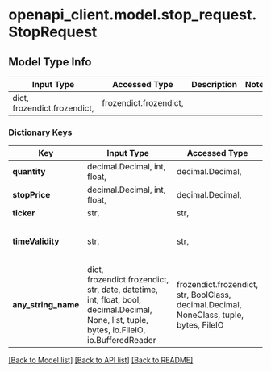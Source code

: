 # openapi_client.model.stop_request.StopRequest

## Model Type Info
Input Type | Accessed Type | Description | Notes
------------ | ------------- | ------------- | -------------
dict, frozendict.frozendict,  | frozendict.frozendict,  |  | 

### Dictionary Keys
Key | Input Type | Accessed Type | Description | Notes
------------ | ------------- | ------------- | ------------- | -------------
**quantity** | decimal.Decimal, int, float,  | decimal.Decimal,  |  | [optional] 
**stopPrice** | decimal.Decimal, int, float,  | decimal.Decimal,  |  | [optional] 
**ticker** | str,  | str,  |  | [optional] 
**timeValidity** | str,  | str,  | Expiration | [optional] must be one of ["DAY", "GOOD_TILL_CANCEL", ] 
**any_string_name** | dict, frozendict.frozendict, str, date, datetime, int, float, bool, decimal.Decimal, None, list, tuple, bytes, io.FileIO, io.BufferedReader | frozendict.frozendict, str, BoolClass, decimal.Decimal, NoneClass, tuple, bytes, FileIO | any string name can be used but the value must be the correct type | [optional]

[[Back to Model list]](../../README.md#documentation-for-models) [[Back to API list]](../../README.md#documentation-for-api-endpoints) [[Back to README]](../../README.md)

